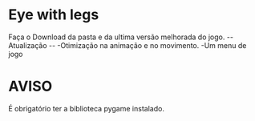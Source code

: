 # Eye with legs
Faça o Download da pasta e da ultima versão melhorada do jogo.
-- Atualização --
-Otimização na animação e no movimento.
-Um menu de jogo

# AVISO
É obrigatório ter a biblioteca pygame instalado.
